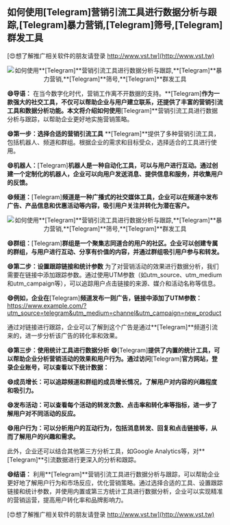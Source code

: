 ## **如何使用**[Telegram]**营销引流工具进行数据分析与跟踪,**[Telegram]**暴力营销,**[Telegram]**筛号,**[Telegram]**群发工具**

[😍想了解推广相关软件的朋友请登录 http://www.vst.tw](http://www.vst.tw)

 <center><img src="https://vst.tw/MP4/tuiguang/png/4.png" alt="如何使用**[Telegram]**营销引流工具进行数据分析与跟踪,**[Telegram]**暴力营销,**[Telegram]**筛号,**[Telegram]**群发工具"></center>

**😄导语：**
在当今数字化时代，营销工作离不开数据的支持。**[Telegram]**作为一款强大的社交工具，不仅可以帮助企业与用户建立联系，还提供了丰富的营销引流工具和数据分析功能。本文将介绍如何使用**[Telegram]**营销引流工具进行数据分析与跟踪，以帮助企业更好地实施营销策略。

**😄第一步：选择合适的营销引流工具**
**[Telegram]**提供了多种营销引流工具，包括机器人、频道和群组。根据企业的需求和目标受众，选择适合的工具进行使用。

**😄机器人：**[Telegram]**机器人是一种自动化工具，可以与用户进行互动。通过创建一个定制化的机器人，企业可以向用户发送消息、提供信息和服务，并收集用户的反馈。**

**😄频道：**[Telegram]**频道是一种广播式的社交媒体工具，企业可以在频道中发布广告、产品信息和优惠活动等内容，吸引用户关注并转化为潜在客户。**

 <center><img src="https://vst.tw/MP4/tuiguang/png/0.png" alt="如何使用**[Telegram]**营销引流工具进行数据分析与跟踪,**[Telegram]**暴力营销,**[Telegram]**筛号,**[Telegram]**群发工具"></center>

**😄群组：**[Telegram]**群组是一个聚集志同道合的用户的社区。企业可以创建专属的群组，与用户进行互动、分享有价值的内容，并通过群组吸引用户参与和转发。**

**😄第二步：设置跟踪链接和统计参数**
为了对营销活动的效果进行数据分析，我们需要在链接中添加跟踪参数。通过使用UTM参数（如utm_source、utm_medium和utm_campaign等），可以追踪用户点击链接的来源、媒介和活动名称等信息。

**😄例如，企业在**[Telegram]**频道发布一则广告，链接中添加了UTM参数：**
https://www.example.com/?utm_source=telegram&utm_medium=channel&utm_campaign=new_product

通过对链接进行跟踪，企业可以了解到这个广告是通过**[Telegram]**频道引流来的，进一步分析该广告的转化率和效果。

**😄第三步：使用统计工具进行数据分析**
**😄**[Telegram]**提供了内置的统计工具，可以帮助企业分析营销活动的效果和用户行为。通过访问**[Telegram]**官方网站，登录企业账号，可以查看以下统计数据：**

**😄成员增长：可以追踪频道和群组的成员增长情况，了解用户对内容的兴趣程度和吸引力。**

**😄发布活动：可以查看每个活动的转发次数、点击率和转化率等指标，进一步了解用户对不同活动的反应。**

**😄用户行为：可以分析用户的互动行为，包括消息转发、回复和点击链接等，从而了解用户的兴趣和需求。**

此外，企业还可以结合其他第三方分析工具，如Google Analytics等，对**[Telegram]**引流数据进行更深入的分析和跟踪。

**😄结语：**
利用**[Telegram]**营销引流工具进行数据分析与跟踪，可以帮助企业更好地了解用户行为和市场反应，优化营销策略。通过选择合适的工具、设置跟踪链接和统计参数，并使用内置或第三方统计工具进行数据分析，企业可以实现精准的营销运营，提高用户转化率和品牌影响力。

[😍想了解推广相关软件的朋友请登录 http://www.vst.tw](http://www.vst.tw)




